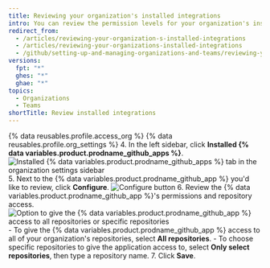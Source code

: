 ```yaml
---
title: Reviewing your organization's installed integrations
intro: You can review the permission levels for your organization's installed integrations and  configure each integration's access to organization repositories.
redirect_from:
  - /articles/reviewing-your-organization-s-installed-integrations
  - /articles/reviewing-your-organizations-installed-integrations
  - /github/setting-up-and-managing-organizations-and-teams/reviewing-your-organizations-installed-integrations
versions:
  fpt: "*"
  ghes: "*"
  ghae: "*"
topics:
  - Organizations
  - Teams
shortTitle: Review installed integrations
---
```


{% data reusables.profile.access_org %}
{% data reusables.profile.org_settings %} 4. In the left sidebar, click **Installed {% data variables.product.prodname_github_apps %}**.
![Installed {% data variables.product.prodname_github_apps %} tab in the organization settings sidebar](/assets/images/help/organizations/org-settings-installed-github-apps.png) 5. Next to the {% data variables.product.prodname_github_app %} you'd like to review, click **Configure**.
![Configure button](/assets/images/help/organizations/configure-installed-integration-button.png) 6. Review the {% data variables.product.prodname_github_app %}'s permissions and repository access.
![Option to give the {% data variables.product.prodname_github_app %} access to all repositories or specific repositories](/assets/images/help/organizations/toggle-integration-repo-access.png) - To give the {% data variables.product.prodname_github_app %} access to all of your organization's repositories, select **All repositories**. - To choose specific repositories to give the application access to, select **Only select repositories**, then type a repository name. 7. Click **Save**.
